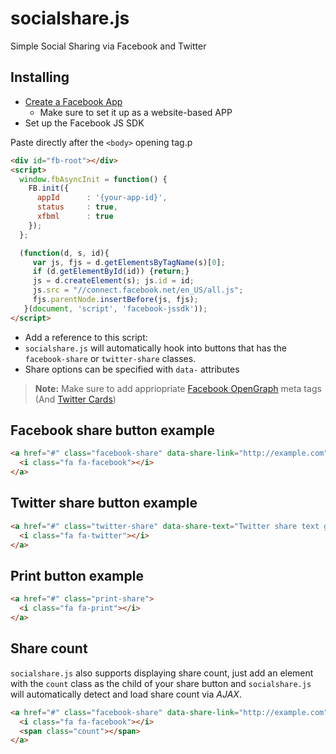 # socialshare.js

Simple Social Sharing via Facebook and Twitter

## Installing

* [Create a Facebook App](https://developer.facebook.com)
	* Make sure to set it up as a website-based APP
* Set up the Facebook JS SDK

Paste directly after the `<body>` opening tag.p
```html
<div id="fb-root"></div>
<script>
  window.fbAsyncInit = function() {
    FB.init({
      appId      : '{your-app-id}',
      status     : true,
      xfbml      : true
    });
  };

  (function(d, s, id){
     var js, fjs = d.getElementsByTagName(s)[0];
     if (d.getElementById(id)) {return;}
     js = d.createElement(s); js.id = id;
     js.src = "//connect.facebook.net/en_US/all.js";
     fjs.parentNode.insertBefore(js, fjs);
   }(document, 'script', 'facebook-jssdk'));
</script>
```

* Add a reference to this script: <script language="javascript" src="/js/socialshare.js"></script>
* `socialshare.js` will automatically hook into buttons that has the `facebook-share` or `twitter-share` classes.
* Share options can be specified with `data-` attributes

> **Note:** Make sure to add appriopriate [Facebook OpenGraph](http://davidwalsh.name/facebook-meta-tags) meta tags (And [Twitter Cards](https://dev.twitter.com/docs/cards))

## Facebook share button example
```html
<a href="#" class="facebook-share" data-share-link="http://example.com" data-share-caption="Facebook caption goes here">
  <i class="fa fa-facebook"></i>
</a>
```

## Twitter share button example
```html
<a href="#" class="twitter-share" data-share-text="Twitter share text goes here">
  <i class="fa fa-twitter"></i>
</a>
```

## Print button example
```html
<a href="#" class="print-share">
  <i class="fa fa-print"></i>
</a>
```

## Share count

`socialshare.js` also supports displaying share count, just add an element with the `count` class as the child of your share button and `socialshare.js` will automatically detect and load share count via *AJAX*.

```html
<a href="#" class="facebook-share" data-share-link="http://example.com" data-share-caption="Facebook caption goes here">
  <i class="fa fa-facebook"></i>
  <span class="count"></span>
</a>
```